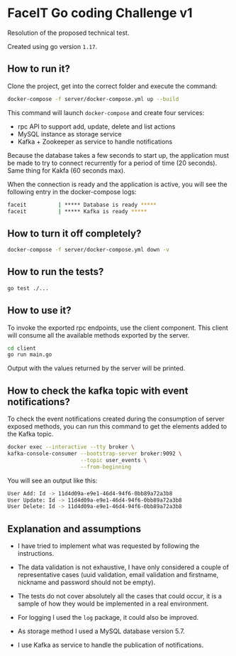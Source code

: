 # FaceIT Go coding Challenge v1

Resolution of the proposed technical test.

Created using go version `1.17`.

## How to run it?

Clone the project, get into the correct folder and execute the command:

```bash
docker-compose -f server/docker-compose.yml up --build
```
This command will launch `docker-compose` and create four services:
  * rpc API to support add, update, delete and list actions
  * MySQL instance as storage service
  * Kafka + Zookeeper as service to handle notifications

Because the database takes a few seconds to start up, the application must be made to try to connect recurrently for a period of time (20 seconds). Same thing for Kakfa (60 seconds max).

When the connection is ready and the application is active, you will see the following entry in the docker-compose logs:

```sh
faceit          | ***** Database is ready *****
faceit          | ***** Kafka is ready *****
```

## How to turn it off completely?

```bash
docker-compose -f server/docker-compose.yml down -v
```

## How to run the tests?

```sh
go test ./...
```

## How to use it?

To invoke the exported rpc endpoints, use the client component. This client will consume all the available methods exported by the server.

```sh
cd client
go run main.go
```

Output with the values returned by the server will be printed.

## How to check the kafka topic with event notifications?

To check the event notifications created during the consumption of server exposed methods, you can run this command to get the elements added to the Kafka topic.

```sh
docker exec --interactive --tty broker \
kafka-console-consumer --bootstrap-server broker:9092 \
                       --topic user_events \
                       --from-beginning
```

You will see an output like this:

```sh
User Add: Id -> 11d4d09a-e9e1-46d4-94f6-0bb89a72a3b8
User Update: Id -> 11d4d09a-e9e1-46d4-94f6-0bb89a72a3b8
User Delete: Id -> 11d4d09a-e9e1-46d4-94f6-0bb89a72a3b8
```

## Explanation and assumptions

* I have tried to implement what was requested by following the instructions.

* The data validation is not exhaustive, I have only considered a couple of representative cases (uuid validation, email validation and firstname, nickname and password should not be empty).

* The tests do not cover absolutely all the cases that could occur, it is a sample of how they would be implemented in a real environment.

* For logging I used the `log` package, it could also be improved.

* As storage method I used a MySQL database version 5.7.

* I use Kafka as service to handle the publication of notifications.